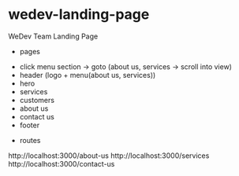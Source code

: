 # wedev-landing-page

WeDev Team Landing Page

- pages

* click menu section -> goto (about us, services -> scroll into view)
* header (logo + menu(about us, services))
* hero
* services
* customers
* about us
* contact us
* footer

- routes

http://localhost:3000/about-us
http://localhost:3000/services
http://localhost:3000/contact-us
